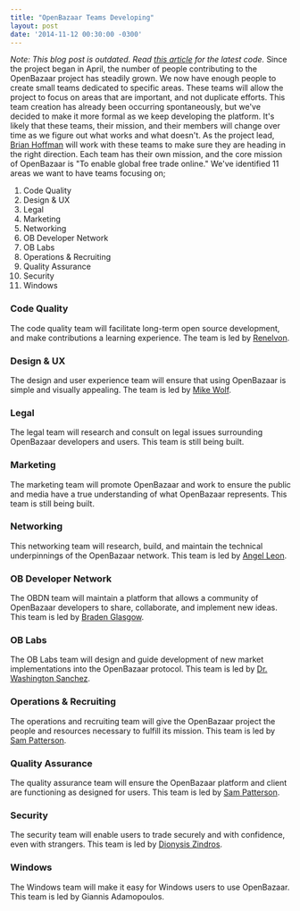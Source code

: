 ```yaml
---
title: "OpenBazaar Teams Developing" 
layout: post
date: '2014-11-12 00:30:00 -0300'
---
```

        
_Note: This blog post is outdated. Read [this article](https://blog.openbazaar.org/three-openbazaar-code-repositories-created/) for the latest code._ Since the project began in April, the number of people contributing to the OpenBazaar project has steadily grown. We now have enough people to create small teams dedicated to specific areas. These teams will allow the project to focus on areas that are important, and not duplicate efforts. This team creation has already been occurring spontaneously, but we've decided to make it more formal as we keep developing the platform. It's likely that these teams, their mission, and their members will change over time as we figure out what works and what doesn't. As the project lead, [Brian Hoffman](https://onename.io/brianhoffman) will work with these teams to make sure they are heading in the right direction. Each team has their own mission, and the core mission of OpenBazaar is "To enable global free trade online." We've identified 11 areas we want to have teams focusing on;

1.  Code Quality
2.  Design & UX
3.  Legal
4.  Marketing
5.  Networking
6.  OB Developer Network
7.  OB Labs
8.  Operations & Recruiting
9.  Quality Assurance
10.  Security
11.  Windows

### Code Quality

The code quality team will facilitate long-term open source development, and make contributions a learning experience. The team is led by [Renelvon](https://onename.io/renelvon).

### Design & UX

The design and user experience team will ensure that using OpenBazaar is simple and visually appealing. The team is led by [Mike Wolf](https://onename.io/mikewolf).

### Legal

The legal team will research and consult on legal issues surrounding OpenBazaar developers and users. This team is still being built.

### Marketing

The marketing team will promote OpenBazaar and work to ensure the public and media have a true understanding of what OpenBazaar represents. This team is still being built.

### Networking

This networking team will research, build, and maintain the technical underpinnings of the OpenBazaar network. This team is led by [Angel Leon](https://onename.io/gubatron).

### OB Developer Network

The OBDN team will maintain a platform that allows a community of OpenBazaar developers to share, collaborate, and implement new ideas. This team is led by [Braden Glasgow](https://onename.io/bglassy).

### OB Labs

The OB Labs team will design and guide development of new market implementations into the OpenBazaar protocol. This team is led by [Dr. Washington Sanchez](https://onename.io/drwasho).

### Operations & Recruiting

The operations and recruiting team will give the OpenBazaar project the people and resources necessary to fulfill its mission. This team is led by [Sam Patterson](https://onename.io/sampatt).

### Quality Assurance

The quality assurance team will ensure the OpenBazaar platform and client are functioning as designed for users. This team is led by [Sam Patterson](https://onename.io/sampatt).

### Security

The security team will enable users to trade securely and with confidence, even with strangers. This team is led by [Dionysis Zindros](https://onename.io/dionyziz).

### Windows

The Windows team will make it easy for Windows users to use OpenBazaar. This team is led by Giannis Adamopoulos.